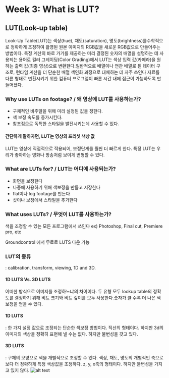 # Week 3: What is LUT?
## LUT(Look-up table)
Look-Up Table(LUT)는 색상(hue), 채도(saturation), 명도(brightness)를수학적으로 정확하게 조정하여 촬영된 원본 이미지의 RGB값을 새로운 RGB값으로 만들어주는 방법이다.
특정 계산의 바로 가기를 제공하는 미리 결정된 숫자의 배열을 설명하는 데 사용되는 용어로 컬러 그레이딩(Color Grading)에서 LUT는 색상 입력 값(카메라)을 원하는 출력 값(최종 영상)으로 변환한다.일반적으로 배열이나 연관 배열로 된 데이터 구조로, 런타임 계산을 더 단순한 배열 색인화 과정으로 대체하는 데 자주 쓰인다 자료를 다른 형태로 변환시키기 위한 컴퓨터 프로그램이 빠른 시간 내에 접근이 가능하도록 만들어졌다.

### Why use LUTs on footage? / 왜 영상에 LUT를 사용하는가?
- 구체적인 비주얼을 위해 미리 설정된 값을 정한다.
- 색 보정 속도를 증가시킨다.
- 참조점으로 독특한 스타일을 발전시키는데 사용할 수 있다.

#### 간단하게 말하자면, LUT는 영상의 프리셋 색상 값
LUT는 영상에 직접적으로 적용되어, 보정단계를 훨씬 더 빠르게 한다. 특정 LUT는 우리가 좋아하는 영화나 방송처럼 보이게 변형할 수 있다.

### What are LUTs for? / LUT는 어디에 사용되는가?
- 화면을 보정한다
- 나중에 사용하기 위해 색보정을 만들고 저장한다
- flat이나 log footage를 만든다
- 샷이나 보정에서 스타일을 추가한다

### What uses LUTs? / 무엇이 LUT를 사용하는가?
색을 조정할 수 있는 모든 프로그램에서 쓰인다 ex) Photoshop, Final cut, Premiere pro, etc

Groundcontrol 에서 무료로 LUTS 다운 가능

### LUT의 종류
: calibration, transform, viewing, 1D and 3D.

#### 1D LUTS Vs. 3D LUTS
어떠한 방식으로 이미지를 조정하느냐의 차이이다. 두 유형 모두 lookup table의 정확도를 결정하기 위해 비트 크기와 비트 깊이를 모두 사용한다.숫자가 클 수록 더 나은 색보정을 얻을 수 있다.

#### 1D LUTS
: 한 가지 설정 값으로 조정되는 단순한 색보정 방법이다. 직선의 형태이다. 하지만 3d의 이미지의 색상을 정확히 표현해 낼 수는 없다. 하지만 불변성을 갖고 있다.

#### 3D LUTS
: 구체의 모양으로 색을 개별적으로 조정할 수 있다. 색상, 채도, 명도의 개별적인 축으로 보다 더 정확하게 특정 색상값을 조정하다. z, y, x축의 형태이다. 하지만 불변성을 가지고 있지 않다.
![alt text](https://s.studiobinder.com/wp-content/uploads/2019/02/What-is-LUT-LUT-Color-Grading-Ridley-Scott-Film-LUTs-Pack.jpg)
